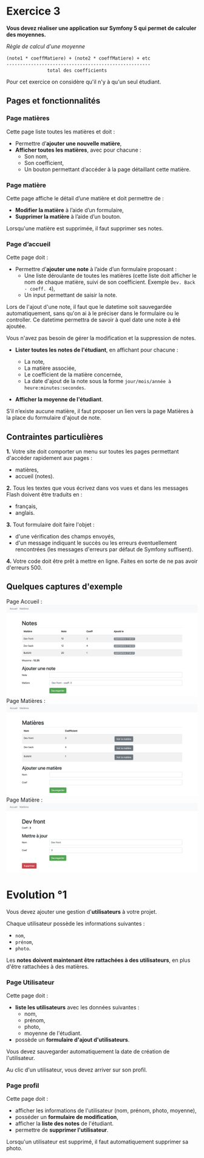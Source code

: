 # Exercice 3

__Vous devez réaliser une application sur Symfony 5 qui permet de calculer des moyennes.__

_Règle de calcul d'une moyenne_
```
(note1 * coeffMatiere) + (note2 * coeffMatiere) + etc
-----------------------------------------------------
               total des coefficients
```

Pour cet exercice on considère qu'il n'y à qu'un seul étudiant.

## Pages et fonctionnalités

### Page matières
Cette page liste toutes les matières et doit :
- Permettre d’__ajouter une nouvelle matière__,
- __Afficher toutes les matières__, avec pour chacune :
  - Son nom,
  - Son coefficient,
  - Un bouton permettant d’accéder à la page détaillant cette matière.

### Page matière
Cette page affiche le détail d’une matière et doit permettre de :
- __Modifier la matière__ à l’aide d’un formulaire,
- __Supprimer la matière__ à l’aide d’un bouton.

Lorsqu'une matière est supprimée, il faut supprimer ses notes.

### Page d’accueil
Cette page doit :

- Permettre d’__ajouter une note__ à l’aide d’un formulaire proposant :
  - Une liste déroulante de toutes les matières (cette liste doit afficher le nom de chaque matière, suivi de son coefficient. Exemple `Dev. Back - coeff. 4`),
  - Un input permettant de saisir la note.

Lors de l'ajout d'une note, il faut que le datetime soit sauvegardée automatiquement, sans qu'on ai à le préciser dans le formulaire ou le controller. Ce datetime permettra de savoir à quel date une note à été ajoutée.

Vous n'avez pas besoin de gérer la modification et la suppression de notes.

- __Lister toutes les notes de l'étudiant__, en affichant pour chacune :
  - La note,
  - La matière associée,
  - Le coefficient de la matière concernée,
  - La date d'ajout de la note sous la forme `jour/mois/année à heure:minutes:secondes`.

- __Afficher la moyenne de l'étudiant__.

S’il n’existe aucune matière, il faut proposer un lien vers la page Matières à la place du formulaire d'ajout de note.

## Contraintes particulières
__1.__ Votre site doit comporter un menu sur toutes les pages permettant d'accéder rapidement aux pages :

- matières,
- accueil (notes).

__2.__ Tous les textes que vous écrivez dans vos vues et dans les messages Flash doivent être traduits en :

- français,
- anglais.

__3.__ Tout formulaire doit faire l'objet :

- d'une vérification des champs envoyés,
- d'un message indiquant le succès ou les erreurs éventuellement rencontrées (les messages d'erreurs par défaut de Symfony suffisent).

__4.__ Votre code doit être prêt à mettre en ligne. Faites en sorte de ne pas avoir d'erreurs 500.

## Quelques captures d'exemple
Page Accueil :
![Page Accueil](Accueil.png)
Page Matières :
![Page Matieres](Matieres.png)
Page Matière :
![Page Matiere](Matiere.png)

# Evolution °1
Vous devez ajouter une gestion d'__utilisateurs__ à votre projet.

Chaque utilisateur possède les informations suivantes :
- `nom`,
- `prénom`,
- `photo`.

Les __notes doivent maintenant être rattachées à des utilisateurs__, en plus d'être rattachées à des matières.

### Page Utilisateur
Cette page doit :
- __liste les utilisateurs__ avec les données suivantes :
  - nom,
  - prénom,
  - photo,
  - moyenne de l'étudiant.
- possède un __formulaire d'ajout d'utilisateurs__.

Vous devez sauvegarder automatiquement la date de création de l'utilisateur.

Au clic d'un utilisateur, vous devez arriver sur son profil.

### Page profil
Cette page doit :
- afficher les informations de l'utilisateur (nom, prénom, photo, moyenne),
- posséder un __formulaire de modification__,
- afficher la __liste des notes__ de l'étudiant.
- permettre de __supprimer l'utilisateur__.

Lorsqu'un utilisateur est supprimé, il faut automatiquement supprimer sa photo.